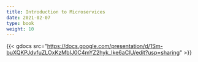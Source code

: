```yaml
---
title: Introduction to Microservices
date: 2021-02-07
type: book
weight: 10
---
```


{{< gdocs src="https://docs.google.com/presentation/d/1Sm-buXQKPJdvfuZLOxKzMbIJ0C4mYZ2hyk_Ike6aClU/edit?usp=sharing" >}}

